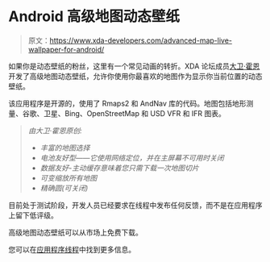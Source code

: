 # Android 高级地图动态壁纸

> 原文：<https://www.xda-developers.com/advanced-map-live-wallpaper-for-android/>

如果你是动态壁纸的粉丝，这里有一个常见动画的转折。XDA 论坛成员[大卫·霍恩](http://forum.xda-developers.com/member.php?u=1314835)开发了高级地图动态壁纸，允许你使用你最喜欢的地图作为显示你当前位置的动态壁纸。

该应用程序是开源的，使用了 Rmaps2 和 AndNav 库的代码。地图包括地形测量、谷歌、卫星、Bing、OpenStreetMap 和 USD VFR 和 IFR 图表。

> *由大卫·霍恩原创:*
> 
> *   *丰富的地图选择*
> *   *电池友好型——它使用网络定位，并在主屏幕不可用时关闭*
> *   *数据友好-主动缓存意味着您只需下载一次地图切片*
> *   *可变缩放所有地图*
> *   *精确圆(可关闭)*

目前处于测试阶段，开发人员已经要求在线程中发布任何反馈，而不是在应用程序上留下低评级。

高级地图动态壁纸可以从市场上免费下载。

您可以在[应用程序线程](http://forum.xda-developers.com/showthread.php?t=700786)中找到更多信息。